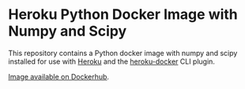 # Heroku Python Docker Image with Numpy and Scipy

This repository contains a Python docker image with numpy and scipy installed for use with
[Heroku](http://heroku.com) and the [heroku-docker](https://github.com/heroku/heroku-docker) CLI plugin.

[Image available on Dockerhub](https://hub.docker.com/r/dtran320/heroku-python-science/).

